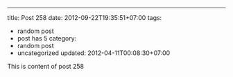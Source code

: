 ---
title: Post 258
date: 2012-09-22T19:35:51+07:00
tags:
  - random post
  - post has 5
category:
  - random post
  - uncategorized
updated: 2012-04-11T00:08:30+07:00

This is content of post 258